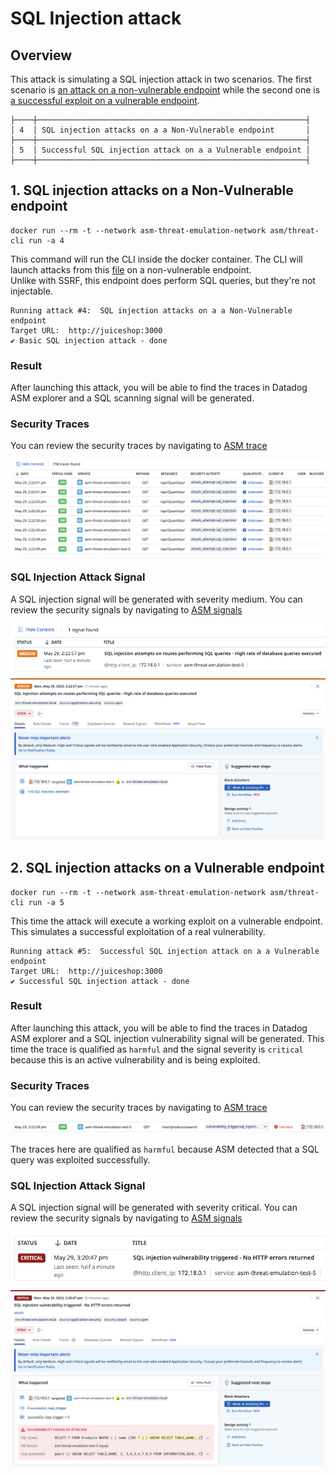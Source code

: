 # SQL Injection attack

## Overview
This attack is simulating a SQL injection attack in two scenarios. 
The first scenario is [an attack on a non-vulnerable endpoint](#1-sql-injection-attacks-on-a-non-vulnerable-endpoint) while the second one is [a successful exploit on a vulnerable endpoint](#2-sql-injection-attacks-on-a-vulnerable-endpoint).


```
├────┼────────────────────────────────────────────────────────────┤
│ 4  │ SQL injection attacks on a a Non-Vulnerable endpoint       │
├────┼────────────────────────────────────────────────────────────┤
│ 5  │ Successful SQL injection attack on a a Vulnerable endpoint │
├────┼────────────────────────────────────────────────────────────┤
```


## 1. SQL injection attacks on a Non-Vulnerable endpoint

```shell
docker run --rm -t --network asm-threat-emulation-network asm/threat-cli run -a 4
```

This command will run the CLI inside the docker container. The CLI will launch attacks from this [file](./../cli/attacks/sqli-payloads.txt) on a non-vulnerable endpoint.  
Unlike with SSRF, this endpoint does perform SQL queries, but they're not injectable.

```shell
Running attack #4:  SQL injection attacks on a a Non-Vulnerable endpoint
Target URL:  http://juiceshop:3000
✔ Basic SQL injection attack - done
```

### Result
After launching this attack, you will be able to find the traces in Datadog ASM explorer and a SQL scanning signal will be generated.

### Security Traces
You can review the security traces by navigating to [ASM trace](https://app.datadoghq.com/security/appsec/traces)

![Security Traces](./imgs/sqli-traces.png "Security Traces")

### SQL Injection Attack Signal
A SQL injection signal will be generated with severity medium. You can review the security signals by navigating to [ASM signals](https://app.datadoghq.com/security?query=%40workflow.rule.type%3A%22Application%20Security%22&column=time&order=desc&product=appsec&view=signal)

![Security Signal](./imgs/sqli-signal-1.png "Security Signal")
![Security Signal](./imgs/sqli-signal-2.png "Security Signal")

## 2. SQL injection attacks on a Vulnerable endpoint

```shell
docker run --rm -t --network asm-threat-emulation-network asm/threat-cli run -a 5
```

This time the attack will execute a working exploit on a vulnerable endpoint. This simulates a successful exploitation of a real vulnerability.

```shell
Running attack #5:  Successful SQL injection attack on a a Vulnerable endpoint
Target URL:  http://juiceshop:3000
✔ Successful SQL injection attack - done
```

### Result
After launching this attack, you will be able to find the traces in Datadog ASM explorer and a SQL injection vulnerability signal will be generated. This time the trace is qualified as `harmful` and the signal severity is `critical` because this is an active vulnerability and is being exploited.

### Security Traces
You can review the security traces by navigating to [ASM trace](https://app.datadoghq.com/security/appsec/traces)

![Security Traces](./imgs/sqli2-traces.png "Security Traces")

The traces here are qualified as `harmful` because ASM detected that a SQL query was exploited successfully.

### SQL Injection Attack Signal
A SQL injection signal will be generated with severity critical. You can review the security signals by navigating to [ASM signals](https://app.datadoghq.com/security?query=%40workflow.rule.type%3A%22Application%20Security%22&column=time&order=desc&product=appsec&view=signal)


![Security Signal](./imgs/sqli2-signal-1.png "Security Signal")
![Security Signal](./imgs/sqli2-signal-2.png "Security Signal")